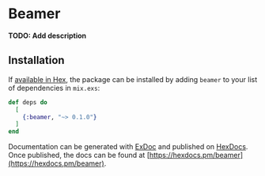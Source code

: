 # Beamer

**TODO: Add description**

## Installation

If [available in Hex](https://hex.pm/docs/publish), the package can be installed
by adding `beamer` to your list of dependencies in `mix.exs`:

```elixir
def deps do
  [
    {:beamer, "~> 0.1.0"}
  ]
end
```

Documentation can be generated with [ExDoc](https://github.com/elixir-lang/ex_doc)
and published on [HexDocs](https://hexdocs.pm). Once published, the docs can
be found at [https://hexdocs.pm/beamer](https://hexdocs.pm/beamer).

